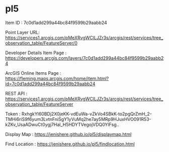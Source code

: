 # pl5
Item ID : 7c0d1add299a44bc84f9599b29aabb24

Point Layer URL: https://services1.arcgis.com/pMeXRvgWClLJZr3s/arcgis/rest/services/tree_observation_table/FeatureServer/0

Developer Details Item Page : https://developers.arcgis.com/layers/7c0d1add299a44bc84f9599b29aabb24

ArcGIS Online Items Page : https://fleming.maps.arcgis.com/home/item.html?id=7c0d1add299a44bc84f9599b29aabb24

REST API : https://services1.arcgis.com/pMeXRvgWClLJZr3s/arcgis/rest/services/tree_observation_table/FeatureServer

Token : RxhgkYl60BDj2X0jeKK-vdEuWa-vZkVo4SBkK-to2pgQrZmH_2-TMHi6riS9f6yum3LvtnFniSgY1yVuMq2he7ay5MRp9HJuxHVO091R53-kZKv_UsaADwuCt0ygj7Hal_H5HDYTVegojVDQ0YlFsg..

Display Map : https://jenishere.github.io/pl5/displaymap.html

Find Location : https://jenishere.github.io/pl5/findlocation.html
